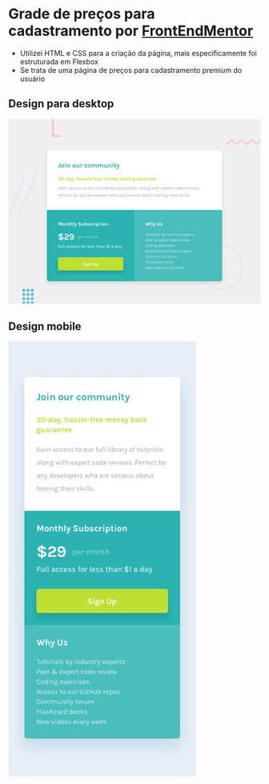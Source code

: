 # Grade de preços para cadastramento por [FrontEndMentor](https://www.frontendmentor.io/home)
- Utilizei HTML e CSS para a criação da página, mais especificamente foi estruturada em Flexbox
- Se trata de uma página de preços para cadastramento premium do usuário

## Design para desktop

![Design Para Desktop](design/desktop-preview.jpg)

## Design mobile 

![Design Para Mobile](design/mobile-design.jpg)
